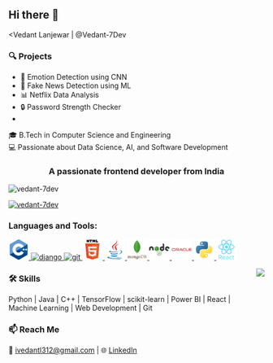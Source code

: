 ## Hi there 👋

<Vedant Lanjewar | @Vedant-7Dev  
### 🔍 Projects  
- 🧠 Emotion Detection using CNN  
- 📰 Fake News Detection using ML  
- 📊 Netflix Data Analysis  
- 🔒 Password Strength Checker
-   
🎓 B.Tech in Computer Science and Engineering  
💻 Passionate about Data Science, AI, and Software Development


<h3 align="center">A passionate frontend developer from India</h3>

<p align="left"> <img src="https://komarev.com/ghpvc/?username=vedant-7dev&label=Profile%20views&color=0e75b6&style=flat" alt="vedant-7dev" /> </p>

<p align="left"> <a href="https://github.com/ryo-ma/github-profile-trophy"><img src="https://github-profile-trophy.vercel.app/?username=vedant-7dev" alt="vedant-7dev" /></a> </p>


<h3 align="left">Languages and Tools:</h3>
<p align="left"> <a href="https://www.w3schools.com/cpp/" target="_blank" rel="noreferrer"> <img src="https://raw.githubusercontent.com/devicons/devicon/master/icons/cplusplus/cplusplus-original.svg" alt="cplusplus" width="40" height="40"/> </a> <a href="https://www.djangoproject.com/" target="_blank" rel="noreferrer"> <img src="https://cdn.worldvectorlogo.com/logos/django.svg" alt="django" width="40" height="40"/> </a> <a href="https://git-scm.com/" target="_blank" rel="noreferrer"> <img src="https://www.vectorlogo.zone/logos/git-scm/git-scm-icon.svg" alt="git" width="40" height="40"/> </a> <a href="https://www.w3.org/html/" target="_blank" rel="noreferrer"> <img src="https://raw.githubusercontent.com/devicons/devicon/master/icons/html5/html5-original-wordmark.svg" alt="html5" width="40" height="40"/> </a> <a href="https://www.java.com" target="_blank" rel="noreferrer"> <img src="https://raw.githubusercontent.com/devicons/devicon/master/icons/java/java-original.svg" alt="java" width="40" height="40"/> </a> <a href="https://www.mongodb.com/" target="_blank" rel="noreferrer"> <img src="https://raw.githubusercontent.com/devicons/devicon/master/icons/mongodb/mongodb-original-wordmark.svg" alt="mongodb" width="40" height="40"/> </a> <a href="https://nodejs.org" target="_blank" rel="noreferrer"> <img src="https://raw.githubusercontent.com/devicons/devicon/master/icons/nodejs/nodejs-original-wordmark.svg" alt="nodejs" width="40" height="40"/> </a> <a href="https://www.oracle.com/" target="_blank" rel="noreferrer"> <img src="https://raw.githubusercontent.com/devicons/devicon/master/icons/oracle/oracle-original.svg" alt="oracle" width="40" height="40"/> </a> <a href="https://www.python.org" target="_blank" rel="noreferrer"> <img src="https://raw.githubusercontent.com/devicons/devicon/master/icons/python/python-original.svg" alt="python" width="40" height="40"/> </a> <a href="https://reactjs.org/" target="_blank" rel="noreferrer"> <img src="https://raw.githubusercontent.com/devicons/devicon/master/icons/react/react-original-wordmark.svg" alt="react" width="40" height="40"/> </a> </p>

 
<img align="right" height="150" src="https://media1.giphy.com/media/v1.Y2lkPTc5MGI3NjExbTVmeXFyOXY2ZDVyYmtjbWYxemhnaWJnZGNyOWdkcjZ1cnphODB2OCZlcD12MV9pbnRlcm5hbF9naWZfYnlfaWQmY3Q9Zw/qgQUggAC3Pfv687qPC/giphy.gif"  />


### 🛠 Skills   
Python | Java | C++ | TensorFlow | scikit-learn | Power BI | React | Machine Learning | Web Development | Git  

### 📫 Reach Me  
📧 ivedantl312@gmail.com | 🌐 [LinkedIn](www.linkedin.com/in/vedant-lanjewar-18b43831b)



